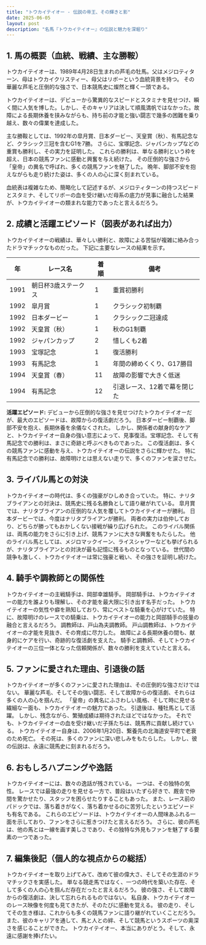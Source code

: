 ```yaml
---
title: "トウカイテイオー - 伝説の帝王、その輝きと影"
date: 2025-06-05
layout: post
description: "名馬『トウカイテイオー』の伝説と魅力を深堀り"
---
```


## 1. 馬の概要（血統、戦績、主な勝鞍）

トウカイテイオーは、1989年4月28日生まれの芦毛の牡馬。父はメジロティターン、母はトウカイクリスティー、母父はリボーという血統背景を持つ。  その華麗な芦毛と圧倒的な強さで、日本競馬史に燦然と輝く一頭である。  

トウカイテイオーは、デビューから驚異的なスピードとスタミナを見せつけ、瞬く間に人気を博した。しかし、そのキャリアは決して順風満帆ではなかった。故障による長期休養を挟みながらも、持ち前の才能と強い闘志で幾多の困難を乗り越え、数々の偉業を達成した。

主な勝鞍としては、1992年の皐月賞、日本ダービー、天皇賞（秋）、有馬記念など、クラシック三冠を含むG1を7勝。  さらに、宝塚記念、ジャパンカップなどの重賞も勝利し、その実力を証明した。  これらの勝利は、単なる勝利という枠を超え、日本の競馬ファンに感動と興奮を与え続けた。  その圧倒的な強さから「皇帝」の異名で呼ばれ、多くの競馬ファンを魅了した。  晩年、脚部不安を抱えながらも走り続けた姿は、多くの人の心に深く刻まれている。

血統表は複雑なため、簡略化して記述するが、メジロティターンの持つスピードとスタミナ、そしてリボーの血を受け継いだ母系の底力が見事に融合した結果が、トウカイテイオーの類まれな能力であったと言えるだろう。


## 2. 成績と活躍エピソード（図表があれば出力）

トウカイテイオーの戦績は、華々しい勝利と、故障による苦悩が複雑に絡み合ったドラマチックなものだった。  下記に主要なレースの結果を示す。

| 年 | レース名           | 着順 | 備考                                   |
|---|--------------------|-----|----------------------------------------|
| 1991 | 朝日杯3歳ステークス | 1   | 重賞初勝利                             |
| 1992 | 皐月賞             | 1   | クラシック初制覇                       |
| 1992 | 日本ダービー         | 1   | クラシック二冠達成                     |
| 1992 | 天皇賞（秋）       | 1   | 秋のG1制覇                             |
| 1992 | ジャパンカップ       | 2   | 惜しくも2着                           |
| 1993 | 宝塚記念           | 1   | 復活勝利                               |
| 1993 | 有馬記念           | 1   | 年間の締めくくり、G17勝目               |
| 1994 | 天皇賞（春）       | 11  | 故障の影響で大きく低迷                 |
| 1994 | 有馬記念           | 12  | 引退レース、12着で幕を閉じた             |


**活躍エピソード:** デビューから圧倒的な強さを見せつけたトウカイテイオーだが、最大のエピソードは、故障からの復活劇だろう。  日本ダービー制覇後、脚部不安を抱え、長期休養を余儀なくされた。  しかし、関係者の献身的なケアと、トウカイテイオー自身の強い意志によって、見事復活。宝塚記念、そして有馬記念での勝利は、まさに奇跡と呼ぶべきものであった。  この復活劇は、多くの競馬ファンに感動を与え、トウカイテイオーの伝説をさらに輝かせた。  特に有馬記念での勝利は、故障明けとは思えない走りで、多くのファンを涙させた。


## 3. ライバル馬との対決

トウカイテイオーの時代は、多くの強豪がひしめき合っていた。  特に、ナリタブライアンとの対決は、競馬史に残る名勝負として語り継がれている。  皐月賞では、ナリタブライアンの圧倒的な人気を覆してトウカイテイオーが勝利。  日本ダービーでは、今度はナリタブライアンが勝利。  両者の実力は伯仲しており、どちらが勝ってもおかしくない接戦が繰り広げられた。  このライバル関係は、両馬の能力をさらに引き上げ、競馬ファンに大きな興奮をもたらした。  他のライバル馬としては、メジロマックイーン、ライスシャワーなども挙げられるが、ナリタブライアンとの対決が最も記憶に残るものとなっている。  世代間の競争も激しく、トウカイテイオーは常に強豪と戦い、その強さを証明し続けた。


## 4. 騎手や調教師との関係性

トウカイテイオーの主戦騎手は、岡部幸雄騎手。  岡部騎手は、トウカイテイオーの能力を誰よりも理解し、その才能を最大限に引き出す名手だった。  トウカイテイオーの気性や癖を熟知しており、常にベストな騎乗を心がけていた。  特に、故障明けのレースでの騎乗は、トウカイテイオーの能力と岡部騎手の技量の融合と言えるだろう。  調教師は、戸山為夫調教師。  戸山調教師は、トウカイテイオーの才能を見抜き、その育成に尽力した。  故障による長期休養の間も、献身的にケアを行い、奇跡的な復活劇を支えた。  騎手と調教師、そしてトウカイテイオーの三位一体となった信頼関係が、数々の勝利を支えていたと言える。


## 5. ファンに愛された理由、引退後の話

トウカイテイオーが多くのファンに愛された理由は、その圧倒的な強さだけではない。  華麗な芦毛、そしてその強い闘志、そして故障からの復活劇、それらは多くの人の心を掴んだ。  「皇帝」の異名にふさわしい風格、そして時に見せる繊細な一面も、トウカイテイオーの魅力であった。  引退後は、種牡馬として活躍。  しかし、残念ながら、繁殖成績は期待されたほどではなかった。  それでも、トウカイテイオーの血を受け継いだ子孫たちは、競馬界に貢献し続けている。  トウカイテイオー自身は、2006年1月20日、繋養先の北海道安平町で老衰のため死亡。  その死は、多くのファンに深い悲しみをもたらした。  しかし、彼の伝説は、永遠に競馬史に刻まれるだろう。


## 6. おもしろハプニングや逸話

トウカイテイオーには、数々の逸話が残されている。  一つは、その独特の気性。  レースでは最強の走りを見せる一方で、普段はいたずら好きで、厩舎で仲間を驚かせたり、スタッフを困らせたりすることもあった。  また、レース前のパドックでは、落ち着きがなく、落ち着かせるのに苦労したというエピソードも有名である。  これらのエピソードは、トウカイテイオーの人間味あふれる一面を示しており、ファンをさらに惹きつけたと言えるだろう。  さらに、彼の芦毛は、他の馬とは一線を画す美しさであり、その独特な外見もファンを魅了する要素の一つであった。


## 7. 編集後記（個人的な視点からの総括）

トウカイテイオーを取り上げてみて、改めて彼の偉大さ、そしてその生涯のドラマチックさを実感した。  単なる競走馬ではなく、一つの時代を築いた存在、そして多くの人の心を掴んだ存在だったと言えるだろう。  彼の強さ、そして故障からの復活劇は、決して忘れられるものではない。  私自身、トウカイテイオーのレース映像を何度も見てきたが、そのたびに感動を覚える。  彼の走り、そしてその生き様は、これからも多くの競馬ファンに語り継がれていくことだろう。  また、彼のキャリアを通して、馬と人との絆、そして競馬というスポーツの奥深さを感じることができた。  トウカイテイオー、本当にありがとう。そして、永遠に感謝を捧げたい。
